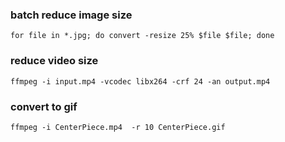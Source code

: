 ---
---
### batch reduce image size

```
for file in *.jpg; do convert -resize 25% $file $file; done
```

### reduce video size
```
ffmpeg -i input.mp4 -vcodec libx264 -crf 24 -an output.mp4
```

### convert to gif
```
ffmpeg -i CenterPiece.mp4  -r 10 CenterPiece.gif
```
